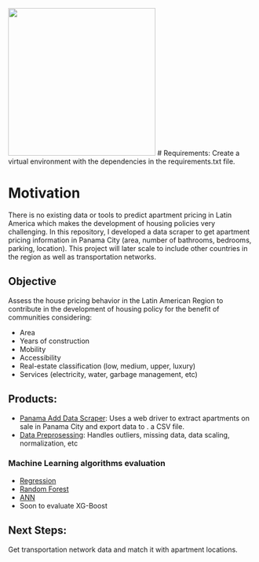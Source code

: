 <img src='https://user-images.githubusercontent.com/54486202/199816336-e16ea740-ae0c-4128-8633-0ded391a411c.png' width=300/>
# Requirements:
Create a virtual environment with the dependencies in the requirements.txt file.

# Motivation

There is no existing data or tools to predict apartment pricing in Latin America which makes the development of housing policies very challenging. In this repository, I developed a data scraper to get apartment pricing information in Panama City (area, number of bathrooms, bedrooms, parking, location). This project will later scale to include other countries in the region as well as transportation networks.

## Objective
Assess the house pricing behavior in the Latin American Region to contribute in the development of housing policy for the benefit of communities considering:
- Area
- Years of construction 
- Mobility 
- Accessibility 
- Real-estate classification (low, medium, upper, luxury) 
- Services (electricity, water, garbage management, etc)

## Products:
- [Panama Add Data Scraper](https://github.com/agustingu/Panama_House_Pricing/blob/main/data_scraping.ipynb): Uses a web driver to extract apartments on sale in Panama City and export data to . a CSV file.
- [Data Preprosessing](https://github.com/agustingu/Panama_House_Pricing/blob/main/data_preprocessing.ipynb): Handles outliers, missing data, data scaling, normalization, etc

### Machine Learning algorithms evaluation
- [Regression](https://github.com/agustingu/Panama_House_Pricing/blob/main/Regression.ipynb)
- [Random Forest](https://github.com/agustingu/Panama_House_Pricing/blob/main/Random_Forest.ipynb)
- [ANN](https://github.com/agustingu/Panama_House_Pricing/blob/main/ANN.ipynb)
- Soon to evaluate XG-Boost
## Next Steps:
Get transportation network data and match it with apartment locations.


